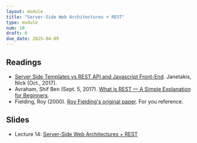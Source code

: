 ```yaml
---
layout: module
title: "Server-Side Web Architectures + REST"
type: module
num: 10
draft: 0
due_date: 2025-04-09
---
```


## Readings
* <a href="https://nickjanetakis.com/blog/server-side-templates-vs-rest-api-and-javascript-front-end" target="_blank">Server Side Templates vs REST API and Javascript Front-End</a>. Janetakis, Nick (Oct., 2017).
* Avraham, Shif Ben (Sept. 5, 2017). <a href="https://medium.com/extend/what-is-rest-a-simple-explanation-for-beginners-part-1-introduction-b4a072f8740f" target="_blank">What is REST — A Simple Explanation for Beginners</a>. 
* Fielding, Roy (2000). <a href="https://www.ics.uci.edu/~fielding/pubs/dissertation/rest_arch_style.htm" target="_blank">Roy Fielding's original paper</a>. For you reference.


## Slides
* Lecture 14: <a href="https://docs.google.com/presentation/d/1DYFQLWNAnLIxecswQb1uvz0BEou541pk/edit?usp=sharing&ouid=113376576186080604800&rtpof=true&sd=true" target="_blank">Server-Side Web Architectures + REST</a>

